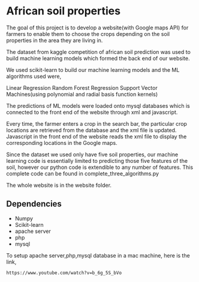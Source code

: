 # African soil properties

The goal of this project is to develop a website(with Google maps API) for farmers to enable them to choose the crops depending on the soil properties in the area they are living in. 

The dataset from kaggle competition of african soil prediction was used to build machine learning models which formed the back end of our website.

We used scikit-learn to build our machine learning models and the ML algorithms used were,

Linear Regression
Random Forest Regression
Support Vector Machines(using polynomial and radial basis function kernels)

The predictions of ML models were loaded onto mysql databases which is connected to the front end of the website through xml and javascript.

Every time, the farmer enters a crop in the search bar, the particular crop locations are retrieved from the database and the xml file is updated. Javascript in the front end of the website reads the xml file to display the corresponding locations in the Google maps.

Since the dataset we used only have five soil properties, our machine learning code is essentially limited to predicting those five features of the soil, however our python code is extendible to any number of features. This complete code can be found in complete_three_algorithms.py

The whole website is in the website folder.

##  Dependencies

- Numpy
- Scikit-learn
- apache server
- php
- mysql

To setup apache server,php,mysql database in a mac machine, here is the link,
```
https://www.youtube.com/watch?v=b_6g_5S_bVo
```


